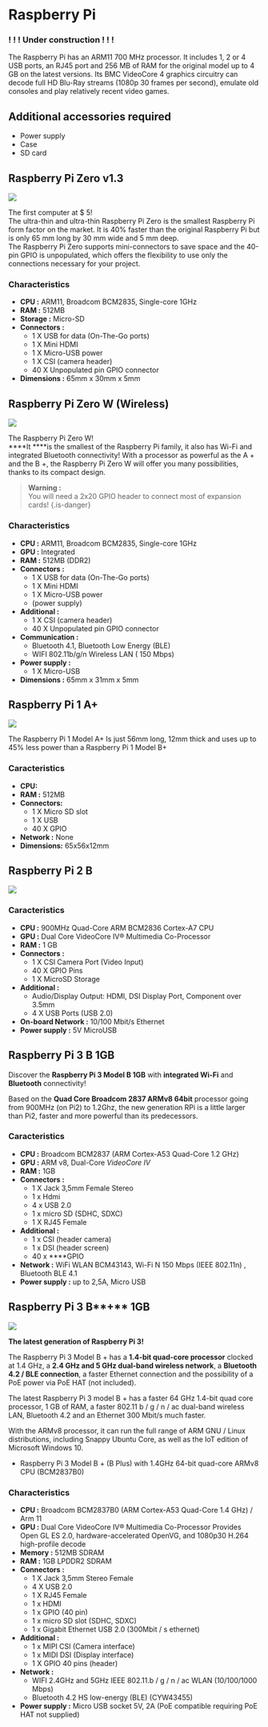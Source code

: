 # Raspberry Pi

### ! ! ! Under construction ! ! !

The Raspberry Pi has an ARM11 700 MHz processor. It includes 1, 2 or 4 USB ports, an RJ45 port and 256 MB of RAM for the original model up to 4 GB on the latest versions. Its BMC VideoCore 4 graphics circuitry can decode full HD Blu-Ray streams \(1080p 30 frames per second\), emulate old consoles and play relatively recent video games.



## Additional accessories required

* Power supply
* Case
* SD card



## Raspberry Pi Zero v1.3

![](./pi-zero%20%282%29.jpg)

The first computer at $ 5!   
The ultra-thin and ultra-thin Raspberry Pi Zero is the smallest Raspberry Pi form factor on the market. It is 40% faster than the original Raspberry Pi but is only 65 mm long by 30 mm wide and 5 mm deep.   
The Raspberry Pi Zero supports mini-connectors to save space and the 40-pin GPIO is unpopulated, which offers the flexibility to use only the connections necessary for your project.   


### Characteristics 

* **CPU :** ARM11, Broadcom BCM2835, Single-core 1GHz 
* **RAM :** 512MB 
* **Storage :** Micro-SD 
* **Connectors :** 
  * 1 X USB for data \(On-The-Go ports\)
  * 1 X Mini HDMI 
  * 1 X Micro-USB power 
  * 1 X CSI \(camera header\) 
  * 40 X Unpopulated pin GPIO connector 
* **Dimensions :** 65mm x 30mm x 5mm

## Raspberry Pi Zero W **\(Wireless\)**

![](./pi-zero%20%281%29.jpg)

The Raspberry Pi Zero W!   
****It ****is the smallest of the Raspberry Pi family, it also has Wi-Fi and integrated Bluetooth connectivity! With a processor as powerful as the A + and the B +, the Raspberry Pi Zero W will offer you many possibilities, thanks to its compact design.


>**Warning :**   
>You will need a 2x20 GPIO header to connect most of  expansion cards!
{.is-danger}

### Characteristics

* **CPU :** ARM11, Broadcom BCM2835, Single-core 1GHz 
* **GPU :** Integrated
* **RAM :** 512MB \(DDR2\)
* **Connectors :** 
  * 1 X USB for data \(On-The-Go ports\)
  * 1 X Mini HDMI 
  * 1 X Micro-USB power 
  * \(power supply\)
* **Additional :**
  * 1 X CSI \(camera header\) 
  * 40 X Unpopulated pin GPIO connector 
* **Communication :** 
  * Bluetooth 4.1, Bluetooth Low Energy \(BLE\)
  * WIFI 802.11b/g/n Wireless LAN \( 150 Mbps\)
* **Power supply :**
  * 1 X Micro-USB
* **Dimensions :** 65mm x 31mm x 5mm

## Raspberry Pi **1 A+**

![](./pi1.jpg)



The Raspberry Pi 1 Model A+ Is just 56mm long, 12mm thick and uses up to 45% less power than a Raspberry Pi 1 Model B+

### Caract**e**ristics

* **CPU:** 
* **RAM :** 512MB
* **Connectors:**
  * 1 X Micro SD slot
  * 1 X USB
  * 40 X GPIO
* **Network :** None
* **Dimensions:** 65x56x12mm

## Raspberry Pi 2 B

![](./pi2modelb.jpg)

### Caracteristics 

* **CPU :** 900MHz Quad-Core ARM BCM2836 Cortex-A7 CPU
* **GPU :** Dual Core VideoCore IV® Multimedia Co-Processor
* **RAM :** 1 GB
* **Connectors :**
  * 1 X CSI Camera Port \(Video Input\)
  * 40 X GPIO Pins
  * 1 X MicroSD Storage
* **Additional :**
  * Audio/Display Output: HDMI, DSI Display Port, Component over 3.5mm
  * 4 X USB Ports \(USB 2.0\)
* **On-board Network :** 10/100 Mbit/s Ethernet
* **Power supply :** 5V MicroUSB



## Raspberry Pi 3 B 1GB



Discover the **Raspberry Pi 3 Model B 1GB** with **integrated Wi-Fi** and **Bluetooth** connectivity! 

Based on the **Quad Core Broadcom 2837 ARMv8 64bit** processor going from 900MHz \(on Pi2\) to 1.2Ghz, the new generation RPi is a little larger than Pi2, faster and more powerful than its predecessors.

### Caracteristics 

* **CPU :** Broadcom BCM2837 \(ARM Cortex-A53 Quad-Core 1.2 GHz\)
* **GPU :** ARM v8, Dual-Core _VideoCore IV_
* **RAM :** 1GB
* **Connectors :** 
  * 1 X Jack 3,5mm Female Stereo
  * 1 x Hdmi
  * 4 x USB 2.0
  * 1 x micro SD \(SDHC, SDXC\)
  * 1 X RJ45 Female
* **Additional :** 
  * 1 x CSI \(header camera\)
  * 1 x DSI \(header screen\)
  * 40 x ****GPIO
* **Network :** WiFi WLAN BCM43143,  Wi-Fi N 150 Mbps \(IEEE 802.11n\) , Bluetooth BLE 4.1
* **Power supply :** up to 2,5A, Micro USB

## Raspberry Pi 3 B**+** 1GB

![](./raspberry-pi-3-modele-b1gb.jpg)

**The latest generation of Raspberry Pi 3!** 

The Raspberry Pi 3 Model B + has a **1.4-bit quad-core processor** clocked at 1.4 GHz, a **2.4 GHz and 5 GHz dual-band wireless network**, a **Bluetooth 4.2 / BLE connection**, a faster Ethernet connection and the possibility of a PoE power via PoE HAT \(not included\).

The latest Raspberry Pi 3 model B + has a faster 64 GHz 1.4-bit quad core processor, 1 GB of RAM, a faster 802.11 b / g / n / ac dual-band wireless LAN, Bluetooth 4.2 and an Ethernet 300 Mbit/s much faster. 

With the ARMv8 processor, it can run the full range of ARM GNU / Linux distributions, including Snappy Ubuntu Core, as well as the IoT edition of Microsoft Windows 10. 

* Raspberry Pi 3 Model B + \(B Plus\) with 1.4GHz 64-bit quad-core ARMv8 CPU \(BCM2837B0\) 

### Characteristics 

* **CPU :** Broadcom BCM2837B0 \(ARM Cortex-A53 Quad-Core 1.4 GHz\) / Arm 11 
* **GPU :** Dual Core VideoCore IV® Multimedia Co-Processor Provides Open GL ES 2.0, hardware-accelerated OpenVG, and 1080p30 H.264 high-profile decode 
* **Memory :** 512MB SDRAM 
* **RAM :** 1GB LPDDR2 SDRAM 
* **Connectors :**
  * 1 X Jack 3,5mm Stereo Female 
  * 4 X USB 2.0 
  * 1 X RJ45 Female 
  * 1 x HDMI 
  * 1 x GPIO \(40 pin\) 
  * 1 x micro SD slot \(SDHC, SDXC\) 
  * 1 x Gigabit Ethernet USB 2.0 \(300Mbit / s ethernet\) 
* **Additional :** 
  * 1 x MIPI CSI \(Camera interface\) 
  * 1 x MIDI DSI \(Display interface\) 
  * 1 X GPIO 40 pins \(header\)
* **Network :** 
  * WIFI 2.4GHz and 5GHz IEEE 802.11.b / g / n / ac WLAN \(10/100/1000 Mbps\) 
  * Bluetooth 4.2 HS low-energy \(BLE\) \(CYW43455\) 
* **Power supply :** Micro USB socket 5V, 2A \(PoE compatible requiring PoE HAT not supplied\)



#### 

